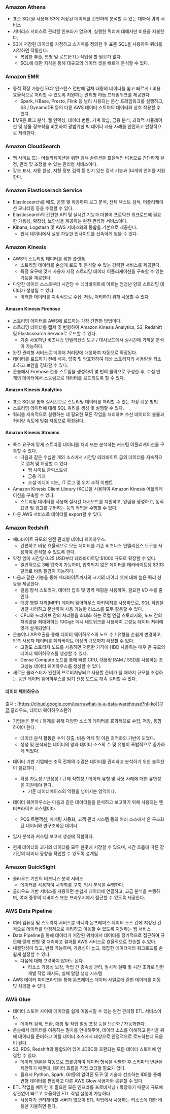 ### Amazon Athena
- 표준 SQL을 사용해 S3에 저장된 데이터를 간편하게 분석할 수 있는 대화식 쿼리 서비스
- 서버리스 서비스로 관리할 인프라가 없으며, 실행한 쿼리에 대해서만 비용을 지불한다.
- S3에 저장된 데이터를 지정하고 스키마를 정의한 후 표준 SQL을 사용하여 쿼리를 시작하면 작동한다.
	- 복잡한 추출, 변형 및 로드(ETL) 작업을 할 필요가 없다.
	- SQL에 대한 지식을 통해 대규모의 데이터 셋을 빠르게 분석할 수 있다.

### Amazon EMR
- 동적 확장 가능한 EC2 인스턴스 전반에 걸쳐 대량의 데이터를 쉽고 빠르게 / 비용 효율적으로 처리할 수 있도록 지원하는 관리형 하둡 프레임워크를 제공한다.
	- Spark, HBase, Presto, Flink 등 널리 사용되는 분산 프레임워크를 실행하고, S3 / DynamoDB 등의 다른 AWS 데이터 스토어의 데이터와 상호 작용할 수 있다.
- EMR은 로그 분석, 웹 인덱싱, 데이터 변환, 기계 학습, 금융 분석, 과학적 시뮬레이션 및 생물 정보학을 비롯하여 광범위한 빅 데이터 사용 사례를 안전하고 안정적으로 처리한다.

### Amazon CloudSearch
- 웹 사이트 또는 어플리케이션을 위한 검색 솔루션을 효율적인 비용으로 간단하게 설정, 관리 및 조정할 수 있는 관리형 서비스이다.
- 강조 표시, 자동 완성, 지형 정보 검색 등 인기 있는 검색 기능과 34개의 언어를 지원한다.

### Amazon Elasticserach Service
- Elasticsearch를 배포, 운영 및 확장하여 로그 분석, 전체 텍스트 검색, 어플리케이션 모니터링 등을 수행할 수 있다.
- Elasticsearch의 간편한 API 및 실시간 기능과 더불어 프로덕션 워크로드에 필요한 가용성, 확장성, 보안성을 제공하는 완전 관리형 서비스이다.
- Kibana, Logstash 및 AWS 서비스와의 통합을 기본으로 제공한다.
	- 원시 데이터에서 실행 가능한 인사이트를 신속하게 얻을 수 있다.

### Amazon Kinesis
- AWS의 스트리밍 데이터를 위한 플랫폼
	- 스트리밍 데이터를 손쉽게 로드 및 분석할 수 있는 강력한 서비스를 제공한다.
	- 특정 요구에 맞게 사용자 지정 스트리밍 데이터 어플리케이션을 구축할 수 있는 기능을 제공한다.
- 다양한 데이터 소스로부터 시간당 수 테라바이트에 이르는 엄청난 양의 스트리밍 데이터가 생성될 수 있다.
	- 이러한 데이터를 지속적으로 수집, 저장, 처리하기 위해 사용할 수 있다.

#### Amazon Kinesis Firehose
- 스트리밍 데이터를 AWS에 로드하는 가장 간편한 방법이다.
- 스트리밍 데이터를 캡쳐 및 변형하여 Amazon Kinesis Analytics, S3, Redshift 및 Elasticsearch Service로 로드할 수 있다.
	- 기존 사용하던 비즈니스 인텔리전스 도구 / 대시보드에서 실시간에 가까운 분석이 가능하다.
- 완전 관리형 서비스로 데이터 처리량에 대응하여 자동으로 확장된다.
- 데이터를 로드하기 전에 배치, 압축 및 암호화하여 대상 스토리지의 사용량을 최소화하고 보안을 강화할 수 있다.
- 콘솔에서 Firehose 전송 스트림을 생성하여 몇 번의 클릭으로 구성한 후, 수십 만 개의 데이터에서 스트림으로 데이터를 로드되도록 할 수 있다.
#### Amazon Kinesis Analytics
- 표준 SQL을 통해 실시간으로 스트리밍 데이터를 처리할 수 있는 가장 쉬운 방법
- 스트리밍 데이터에 대해 SQL 쿼리를 생성 및 실행할 수 있다.
- 쿼리를 지속적으로 실행하는 데 필요한 모든 작업을 처리하며 수신 데이터의 볼륨과 처리량 속도에 맞춰 자동으로 확장된다.

#### Amazon Kinesis Streams
- 특수 요구에 맞게 스트리밍 데이터를 처리 또는 분석하는 커스텀 어플리케이션을 구축할 수 있다.
	- 다음과 같은 수십만 개의 소스에서 시간당 테라바이트 급의 데이터를 지속적으로 캡처 및 저장할 수 있다.
		- 웹 사이트 클릭스트림
		- 금융 거래
		- 소셜 미디어 피드, IT 로그 및 위치 추적 이벤트
- Amazon Kinesis Client Library (KCL)을 사용하여 Amazon Kinesis 어플리케이션을 구축할 수 있다.
	- 스트리밍 데이터를 사용해 실시간 대시보드를 지원하고, 알림을 생성하고, 동적 요금 및 광고를 구현하는 등의 작업을 수행할 수 있다.
- 다른 AWS 서비스로 데이터를 export할 수 있다.

### Amazon Redshift
- 페타바이트 규모의 완전 관리형 데이터 웨어하우스.
	- 간편하고 비용 효율적으로 모든 데이터를 기존 비즈니스 인텔리전스 도구를 사용하여 분석할 수 있도록 한다.
- 약정 없이 시간당 0.25 USD부터 테라바이트당 $1000 규모로 확장할 수 있다.
	- 일반적으로 3배 압축이 가능하며, 압축되지 않은 데이터를 테라바이트당 $333달러로 비용 절감이 가능하다.
- 다음과 같은 기능을 통해 페타바이트까지의 크기의 데이터 셋에 대해 높은 쿼리 성능을 제공한다.
	- 컬럼 방식 스토리지, 데이터 압축 및 영역 매핑을 사용하여, 필요한 I/O 수를 줄인다.
	- 대량 병렬 처리(MPP) 데이터 웨어하우스 아키텍처를 사용하므로, SQL 작업을 병렬 처리하고 분산하여 사용 가능한 리소스를 모두 활용할 수 있다.
	- CPU와 드라이브 간의 처리량을 최대화 하는 로컬 연결 스토리지와, 노드 간의 처리량을 최대화하는 10GigE 메시 네트워크를 사용하여 고성능 데이터 처리에 맞게 설계되었다.
- 콘솔이나 API호출을 통해 데이터 웨어하우스의 노드 수 / 유형을 손쉽게 변경하고, 압축 사용자 데이터를 페타바이트 이상의 규모까지 확장할 수 있다.
	- 고밀도 스토리지 노드를 사용하면 저렴한 가격에 HDD 사용하는 매우 큰 규모의 데이터 웨어하우스를 생성할 수 있다.
	- Dense Compute 노드를 통해 빠른 CPU, 대용량 RAM / SSD를 사용하는 초고성능 데이터 웨어하우스를 생성할 수 있다.
- 새로운 클러스터가 완전히 프로비저닝되고 사용할 준비가 될 때까지 규모를 조정하는 동안 데이터 웨어하우스를 읽기 전용 모드로 계속 쿼리할 수 있다.

#### 데이터 웨어하우스
출처 : [https://cloud.google.com/learn/what-is-a-data-warehouse?hl=ko](구글 클라우드, 데이터 웨어하우스란?)
- 기업들은 분석 / 통계를 위해 다양한 소스의 데이터를 효과적으로 수집, 저장, 통합하여야 한다.
	- 데이터 분석 활동은 수익 창출, 비용 억제 및 이윤 최적화의 기반이 되었다.
	- 생성 및 분석되는 데이터의 양과 데이터 소스의 수 및 유형이 폭발적으로 증가하게 되었다.
- 데이터 기반 기업에는 조직 전체의 수많은 데이터를 관리하고 분석하기 위한 솔루션이 필요하다.
	- 확장 가능성 / 안정성 / 규제 적합성 / 데이터 유형 및 사용 사례에 대한 유연성을 지원해야 한다.
		- 기존 데이터베이스의 역량을 넘어서는 영역이다.

- 데이터 웨어하우스는 다음과 같은 데이터들을 분석하고 보고하기 위해 사용되는 엔터프라이즈 시스템이다.
	- POS 트랜잭션, 마케팅 자동화, 고객 관리 시스템 등의 여러 소스에서 온 구조화된 데이터와 반구조화된 데이터
- 임시 분석과 커스텀 보고서 생성에 적합하다.
- 현재 데이터와 과거의 데이터를 모두 한곳에 저장할 수 있으며, 시간 흐름에 따른 장기간의 데이터 동향을 확인할 수 있도록 설계됨

### Amazon QuickSight
- 클라우드 기반의 비즈니스 분석 서비스
	- 데이터를 사용하여 시각화를 구축, 임시 분석을 수행한다.
- 클라우드 기반 서비스를 사용하면 손쉽게 데이터에 연결하고, 고급 분석을 수행하며, 여러 종류의 디바이스 또는 브라우저에서 접근할 수 있도록 제공한다.

### AWS Data Pipeline
- 여러 컴퓨팅 및 스토리지 서비스뿐 아니라 온프레미스 데이터 소스 간에 지정된 간격으로 데이터를 안정적으로 처리하고 이동할 수 있도록 지원하는 웹 서비스
- Data Pipeline을 통해 데이터가 저장된 위치에서 데이터를 정기적으로 접근하여 규모에 맞게 변형 및 처리하고 결과를 AWS 서비스로 효율적으로 전송할 수 있다.
- 내결함성이 있고, 반복 가능하며, 가용성이 높고, 복잡한 데이터처리 워크로드를 손쉽게 설정할 수 있다.
	- 다음에 대해 고려하지 않아도 된다.
		- 리소스 가용성 보장, 작업 간 종속성 관리, 일시적 실패 및 시간 초과로 인한 개별 작업 재시도, 실패 알람 생성 시스템
- AWS 데이터 파이프라인을 통해 온프레미스 데이터 사일로에 갇힌 데이터를 이동 및 처리할 수 있다.

### AWS Glue
- 데이터 스토어 사이에 데이터를 쉽게 이동시킬 수 있는 완전 관리형 ETL 서비스이다.
	- 데이터 검색, 변환, 매핑 및 작업 일정 조정 등을 단순화 / 자동화한다.
- 콘솔에서 데이터를 이동하는 절차를 안내해주어, 데이터 소스를 이해하고 분석을 위해 데이터를 준비하고 이를 데이터 소스에서 대상으로 안정적으로 로드하는데 도움이 된다.
- S3, RDS, Redshift와 통합되어 있어 JDBC와 호환되는 모든 데이터 스토어에 연결할 수 있다.
	- 데이터 원본을 자동으로 크롤링하여 데이터 형식을 식별한 후 스키마의 변환을 제안하기 때문에, 데이터 흐름을 직접 코딩할 필요가 없다.
	- 필요시 Python, Spark. Git등의 알려진 도구 및 기술과 선호하는 IDE를 통해 변형 데이터를 편집하고 다른 AWS Glow 사용자와 공유할 수 있다.
- ETL 작업을 예약한 후 필요한 모든 인프라를 프로비저닝 / 확장하기 때문에 규모에 상관없이 빠르고 효율적인 ETL 작업 실행이 가능하다.
	- 사용자가 관리해야할 서버가 없으며 ETL 작업에서 사용하는 리소스에 대한 비용만 지불하면 된다.